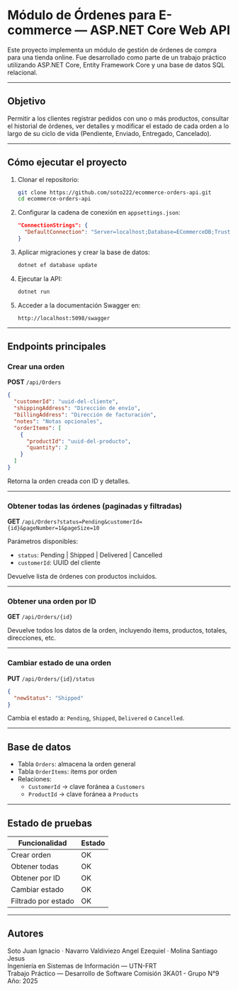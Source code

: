 # Módulo de Órdenes para E-commerce — ASP.NET Core Web API

Este proyecto implementa un módulo de gestión de órdenes de compra para una tienda online. Fue desarrollado como parte de un trabajo práctico utilizando ASP.NET Core, Entity Framework Core y una base de datos SQL relacional.

---

## Objetivo

Permitir a los clientes registrar pedidos con uno o más productos, consultar el historial de órdenes, ver detalles y modificar el estado de cada orden a lo largo de su ciclo de vida (Pendiente, Enviado, Entregado, Cancelado).

---

## Cómo ejecutar el proyecto

1. Clonar el repositorio:

   ```bash
   git clone https://github.com/soto222/ecommerce-orders-api.git
   cd ecommerce-orders-api
   ```

2. Configurar la cadena de conexión en `appsettings.json`:

   ```json
   "ConnectionStrings": {
     "DefaultConnection": "Server=localhost;Database=ECommerceDB;Trusted_Connection=True;"
   }
   ```

3. Aplicar migraciones y crear la base de datos:

   ```bash
   dotnet ef database update
   ```

4. Ejecutar la API:

   ```bash
   dotnet run
   ```

5. Acceder a la documentación Swagger en:

   ```
   http://localhost:5098/swagger
   ```

---

## Endpoints principales

### Crear una orden

**POST** `/api/Orders`

```json
{
  "customerId": "uuid-del-cliente",
  "shippingAddress": "Dirección de envío",
  "billingAddress": "Dirección de facturación",
  "notes": "Notas opcionales",
  "orderItems": [
    {
      "productId": "uuid-del-producto",
      "quantity": 2
    }
  ]
}
```

Retorna la orden creada con ID y detalles.

---

### Obtener todas las órdenes (paginadas y filtradas)

**GET** `/api/Orders?status=Pending&customerId={id}&pageNumber=1&pageSize=10`

Parámetros disponibles:

- `status`: Pending | Shipped | Delivered | Cancelled  
- `customerId`: UUID del cliente

Devuelve lista de órdenes con productos incluidos.

---

### Obtener una orden por ID

**GET** `/api/Orders/{id}`

Devuelve todos los datos de la orden, incluyendo ítems, productos, totales, direcciones, etc.

---

### Cambiar estado de una orden

**PUT** `/api/Orders/{id}/status`

```json
{
  "newStatus": "Shipped"
}
```

Cambia el estado a: `Pending`, `Shipped`, `Delivered` o `Cancelled`.

---

## Base de datos

- Tabla `Orders`: almacena la orden general  
- Tabla `OrderItems`: ítems por orden  
- Relaciones:
  - `CustomerId` → clave foránea a `Customers`
  - `ProductId` → clave foránea a `Products`

---

## Estado de pruebas

| Funcionalidad       | Estado |
| ------------------- | ------ |
| Crear orden         | OK     |
| Obtener todas       | OK     |
| Obtener por ID      | OK     |
| Cambiar estado      | OK     |
| Filtrado por estado | OK     |

---

## Autores

Soto Juan Ignacio · Navarro Valdiviezo Angel Ezequiel · Molina Santiago Jesus  
Ingeniería en Sistemas de Información — UTN-FRT   
Trabajo Práctico — Desarrollo de Software
Comisión 3KA01 - Grupo N°9
Año: 2025 
